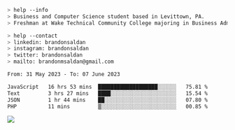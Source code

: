 ````bash
> help --info
> Business and Computer Science student based in Levittown, PA.
> Freshman at Wake Technical Community College majoring in Business Administration.
````

````bash
> help --contact
> linkedin: brandonsaldan
> instagram: brandonsaldan
> twitter: brandonsaldan
> mailto: brandonmsaldan@gmail.com
````

<!--START_SECTION:waka-->

```txt
From: 31 May 2023 - To: 07 June 2023

JavaScript   16 hrs 53 mins  ███████████████████░░░░░░   75.81 %
Text         3 hrs 27 mins   ████░░░░░░░░░░░░░░░░░░░░░   15.54 %
JSON         1 hr 44 mins    ██░░░░░░░░░░░░░░░░░░░░░░░   07.80 %
PHP          11 mins         ▒░░░░░░░░░░░░░░░░░░░░░░░░   00.85 %
```

<!--END_SECTION:waka-->

![](https://komarev.com/ghpvc/?username=brandonsaldan&color=6A8AFF)

